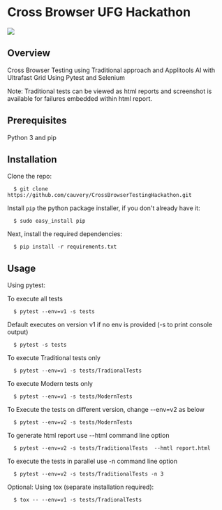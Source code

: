 # Cross Browser UFG Hackathon 

![](https://s3.amazonaws.com/assets.coveralls.io/badges/coveralls_unknown.svg)

## Overview

Cross Browser Testing using Traditional approach and Applitools AI with Ultrafast Grid 
Using Pytest and Selenium

Note: Traditional tests can be viewed as html reports and screenshot is available for failures embedded within html report.

## Prerequisites
Python 3 and pip

## Installation

Clone the repo:

```
  $ git clone https://github.com/cauvery/CrossBrowserTestingHackathon.git
```

Install `pip` the python package installer, if you don't already have it:

```
  $ sudo easy_install pip
```

Next, install the required dependencies:

```
  $ pip install -r requirements.txt 
```

## Usage

Using pytest:

To execute all tests 
```
  $ pytest --env=v1 -s tests
```
Default executes on version v1 if no env is provided (-s to print console output)
```
  $ pytest -s tests
```

To execute Traditional tests only 
```
  $ pytest --env=v1 -s tests/TradionalTests
```

To execute Modern tests only 
```
  $ pytest --env=v1 -s tests/ModernTests
```

To Execute the tests on different version, change --env=v2 as below
```
  $ pytest --env=v2 -s tests/ModernTests
```

To generate html report use --html command line option
```
  $ pytest --env=v2 -s tests/TraditionalTests  --hmtl report.html
```

To execute the tests in parallel use -n command line option
```
  $ pytest --env=v2 -s tests/TraditionalTests -n 3
```

Optional: Using tox (separate installation required):

```
  $ tox -- --env=v1 -s tests/TradionalTests
```
